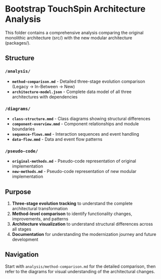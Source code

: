 # Bootstrap TouchSpin Architecture Analysis

This folder contains a comprehensive analysis comparing the original monolithic architecture (src/) with the new modular architecture (packages/).

## Structure

### `/analysis/`
- **`method-comparison.md`** - Detailed three-stage evolution comparison (Legacy → In-Between → New)
- **`architecture-model.json`** - Complete data model of all three architectures with dependencies

### `/diagrams/`  
- **`class-structure.mmd`** - Class diagrams showing structural differences
- **`component-overview.mmd`** - Component relationships and module boundaries
- **`sequence-flows.mmd`** - Interaction sequences and event handling
- **`data-flow.mmd`** - Data and event flow patterns

### `/pseudo-code/`
- **`original-methods.md`** - Pseudo-code representation of original implementation
- **`new-methods.md`** - Pseudo-code representation of new modular implementation

## Purpose

1. **Three-stage evolution tracking** to understand the complete architectural transformation
2. **Method-level comparison** to identify functionality changes, improvements, and patterns
3. **Architecture visualization** to understand structural differences across all stages  
4. **Documentation** for understanding the modernization journey and future development

## Navigation

Start with `analysis/method-comparison.md` for the detailed comparison, then refer to the diagrams for visual understanding of the architectural changes.
